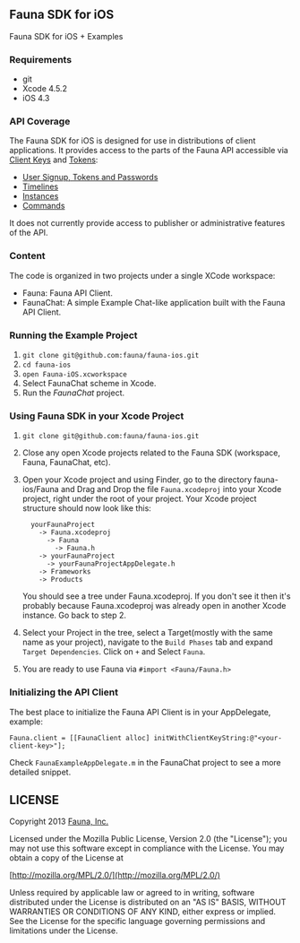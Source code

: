 ## Fauna SDK for iOS

Fauna SDK for iOS + Examples

### Requirements

* git
* Xcode 4.5.2
* iOS 4.3

### API Coverage

The Fauna SDK for iOS is designed for use in distributions of client applications. It provides access to the parts of the Fauna API accessible via [Client Keys](https://fauna.org/API) and [Tokens](https://fauna.org/API):

* [User Signup, Tokens and Passwords](https://fauna.org/API#resources-users)
* [Timelines](https://fauna.org/API#timelines)
* [Instances](https://fauna.org/API#resources-instances)
* [Commands](https://fauna.org/API#access_model-commands)

It does not currently provide access to publisher or administrative features of the API.

### Content

The code is organized in two projects under a single XCode workspace:

* Fauna: Fauna API Client.
* FaunaChat: A simple Example Chat-like application built with the Fauna API Client.

### Running the Example Project

1. `git clone git@github.com:fauna/fauna-ios.git`
2. `cd fauna-ios`
3. `open Fauna-iOS.xcworkspace`
4. Select FaunaChat scheme in Xcode.
5. Run the *FaunaChat* project.

### Using Fauna SDK in your Xcode Project

1. `git clone git@github.com:fauna/fauna-ios.git`
2. Close any open Xcode projects related to the Fauna SDK (workspace, Fauna, FaunaChat, etc).
2. Open your Xcode project and using Finder, go to the directory fauna-ios/Fauna and Drag and Drop the file `Fauna.xcodeproj` into your Xcode project, right under the root of your project.
    Your Xcode project structure should now look like this:

    ```
      yourFaunaProject
        -> Fauna.xcodeproj
          -> Fauna
            -> Fauna.h
        -> yourFaunaProject
          -> yourFaunaProjectAppDelegate.h
        -> Frameworks
        -> Products
    ```
    You should see a tree under Fauna.xcodeproj. If you don't see it then it's probably because Fauna.xcodeproj was already open in another Xcode instance. Go back to step 2.

3. Select your Project in the tree, select a Target(mostly with the same name as your project), navigate to the `Build Phases` tab and expand `Target Dependencies`. Click on `+` and Select `Fauna`.

4. You are ready to use Fauna via `#import <Fauna/Fauna.h>`

### Initializing the API Client

The best place to initialize the Fauna API Client is in your AppDelegate, example:

```
Fauna.client = [[FaunaClient alloc] initWithClientKeyString:@"<your-client-key>"];
```

Check `FaunaExampleAppDelegate.m` in the FaunaChat project to see a more detailed snippet.

## LICENSE

Copyright 2013 [Fauna, Inc.](https://fauna.org/)

Licensed under the Mozilla Public License, Version 2.0 (the "License"); you may
not use this software except in compliance with the License. You may obtain a
copy of the License at

[http://mozilla.org/MPL/2.0/](http://mozilla.org/MPL/2.0/)

Unless required by applicable law or agreed to in writing, software distributed
under the License is distributed on an "AS IS" BASIS, WITHOUT WARRANTIES OR
CONDITIONS OF ANY KIND, either express or implied. See the License for the
specific language governing permissions and limitations under the License.
